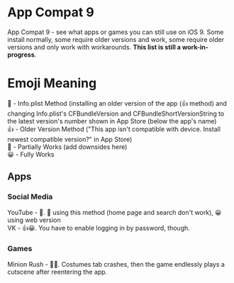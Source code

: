 # App Compat 9
App Compat 9 - see what apps or games you can still use on iOS 9. Some install normally, some require older versions and work, some require older versions and only work with workarounds. **This list is still a work-in-progress**.  
# Emoji Meaning
📄 - Info.plist Method (installing an older version of the app (👍 method) and changing Info.plist's CFBundleVersion and CFBundleShortVersionString to the latest version's number shown in App Store (below the app's name)  
👍 - Older Version Method ("This app isn't compatible with device. Install newest compatible version?" in App Store)  
🤔 - Partially Works (add downsides here)  
😀 - Fully Works  
## Apps
### Social Media
YouTube - 📄. 🤔 using this method (home page and search don't work), 😀 using web version  
VK - 👍😀. You have to enable logging in by password, though.  
### Games
Minion Rush - 📄🤔. Costumes tab crashes, then the game endlessly plays a cutscene after reentering the app.  
